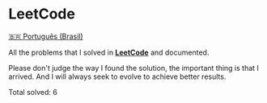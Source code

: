 # LeetCode

[🇧🇷 Português (Brasil)](/locales/pt-BR.md)

All the problems that I solved in **[LeetCode](https://leetcode.com)** and documented.

Please don't judge the way I found the solution, the important thing is that I arrived.
And I will always seek to evolve to achieve better results.

Total solved: 6

